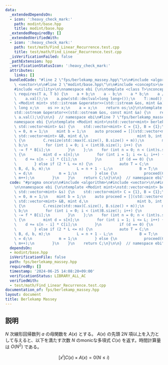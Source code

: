 ```yaml
---
data:
  _extendedDependsOn:
  - icon: ':heavy_check_mark:'
    path: modint/base.hpp
    title: modint/base.hpp
  _extendedRequiredBy: []
  _extendedVerifiedWith:
  - icon: ':heavy_check_mark:'
    path: test/math/Find_Linear_Recurrence.test.cpp
    title: test/math/Find_Linear_Recurrence.test.cpp
  _isVerificationFailed: false
  _pathExtension: hpp
  _verificationStatusIcon: ':heavy_check_mark:'
  attributes:
    links: []
  bundledCode: "#line 2 \"fps/berlekamp_massey.hpp\"\n\n#include <algorithm>\n#include\
    \ <vector>\n\n#line 2 \"modint/base.hpp\"\n\n#include <concepts>\n#include <iostream>\n\
    #include <utility>\n\nnamespace ebi {\n\ntemplate <class T>\nconcept Modint =\
    \ requires(T a, T b) {\n    a + b;\n    a - b;\n    a * b;\n    a / b;\n    a.inv();\n\
    \    a.val();\n    a.pow(std::declval<long long>());\n    T::mod();\n};\n\ntemplate\
    \ <Modint mint> std::istream &operator>>(std::istream &os, mint &a) {\n    long\
    \ long x;\n    os >> x;\n    a = x;\n    return os;\n}\n\ntemplate <Modint mint>\n\
    std::ostream &operator<<(std::ostream &os, const mint &a) {\n    return os <<\
    \ a.val();\n}\n\n}  // namespace ebi\n#line 7 \"fps/berlekamp_massey.hpp\"\n\n\
    namespace ebi {\n\ntemplate <Modint mint>\nstd::vector<mint> berlekamp_massey(const\
    \ std::vector<mint> &s) {\n    std::vector<mint> C = {1}, B = {1};\n    int L\
    \ = 0, m = 1;\n    mint b = 1;\n    auto proceed = [](std::vector<mint> &C, const\
    \ std::vector<mint> &B, mint d,\n                      mint b, int m) -> void\
    \ {\n        C.resize(std::max(C.size(), B.size() + m));\n        mint f = d /\
    \ b;\n        for (int i = 0; i < (int)B.size(); i++) {\n            C[i + m]\
    \ -= f * B[i];\n        }\n    };\n    for (int n = 0; n < (int)s.size(); n++)\
    \ {\n        mint d = s[n];\n        for (int i = 1; i <= L; i++) {\n        \
    \    d += s[n - i] * C[i];\n        }\n        if (d == 0) {\n            m++;\n\
    \        } else if (2 * L <= n) {\n            auto T = C;\n            proceed(C,\
    \ B, d, b, m);\n            L = n + 1 - L;\n            B = T;\n            b\
    \ = d;\n            m = 1;\n        } else {\n            proceed(C, B, d, b,\
    \ m++);\n        }\n    }\n    return C;\n}\n\n}  // namespace ebi\n"
  code: "#pragma once\n\n#include <algorithm>\n#include <vector>\n\n#include \"../modint/base.hpp\"\
    \n\nnamespace ebi {\n\ntemplate <Modint mint>\nstd::vector<mint> berlekamp_massey(const\
    \ std::vector<mint> &s) {\n    std::vector<mint> C = {1}, B = {1};\n    int L\
    \ = 0, m = 1;\n    mint b = 1;\n    auto proceed = [](std::vector<mint> &C, const\
    \ std::vector<mint> &B, mint d,\n                      mint b, int m) -> void\
    \ {\n        C.resize(std::max(C.size(), B.size() + m));\n        mint f = d /\
    \ b;\n        for (int i = 0; i < (int)B.size(); i++) {\n            C[i + m]\
    \ -= f * B[i];\n        }\n    };\n    for (int n = 0; n < (int)s.size(); n++)\
    \ {\n        mint d = s[n];\n        for (int i = 1; i <= L; i++) {\n        \
    \    d += s[n - i] * C[i];\n        }\n        if (d == 0) {\n            m++;\n\
    \        } else if (2 * L <= n) {\n            auto T = C;\n            proceed(C,\
    \ B, d, b, m);\n            L = n + 1 - L;\n            B = T;\n            b\
    \ = d;\n            m = 1;\n        } else {\n            proceed(C, B, d, b,\
    \ m++);\n        }\n    }\n    return C;\n}\n\n}  // namespace ebi"
  dependsOn:
  - modint/base.hpp
  isVerificationFile: false
  path: fps/berlekamp_massey.hpp
  requiredBy: []
  timestamp: '2024-06-25 14:08:20+09:00'
  verificationStatus: LIBRARY_ALL_AC
  verifiedWith:
  - test/math/Find_Linear_Recurrence.test.cpp
documentation_of: fps/berlekamp_massey.hpp
layout: document
title: Berlekamp Massey
---
```


## 説明

$N$ 次線形回帰数列 $a$ の母関数を $A(x)$ とする。 $A(x)$ の先頭 $2N$ 項以上を入力として与えると、以下を満たす次数 $N$ のmonicな多項式 $C(x)$ を返す。時間計算量は $O(N^2)$ である。

$$
[x^i] C(x) \times A(x) = 0 ( N \leq i )
$$